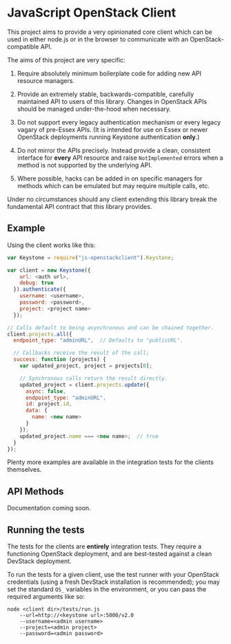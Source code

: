 # JavaScript OpenStack Client #

This project aims to provide a very opinionated core client which can be used in
either node.js or in the browser to communicate with an OpenStack-compatible
API.

The aims of this project are very specific:

1. Require absolutely minimum boilerplate code for adding new API
   resource managers.

2. Provide an extremely stable, backwards-compatible, carefully maintained
   API to users of this library. Changes in OpenStack APIs should be managed
   under-the-hood when necessary.

2. Do not support every legacy authentication mechanism or every legacy vagary
   of pre-Essex APIs. (It is intended for use on Essex or newer OpenStack
   deployments running Keystone authentication __only__.)

3. Do not mirror the APIs precisely. Instead provide a clean, consistent
   interface for __every__ API resource and raise `NotImplemented` errors
   when a method is not supported by the underlying API.

4. Where possible, hacks can be added in on specific managers for methods
   which can be emulated but may require multiple calls, etc.

Under no circumstances should any client extending this library break the
fundamental API contract that this library provides.

## Example ##

Using the client works like this:

```javascript
var Keystone = require("js-openstackclient").Keystone;

var client = new Keystone({
    url: <auth url>,
    debug: true
  }).authenticate({
    username: <username>,
    password: <password>,
    project: <project name>
  });

// Calls default to being asynchronous and can be chained together.
client.projects.all({
  endpoint_type: "adminURL",  // Defaults to "publicURL".

  // Callbacks receive the result of the call;
  success: function (projects) {
    var updated_project, project = projects[0];

    // Synchronous calls return the result directly.
    updated_project = client.projects.update({
      async: false,
      endpoint_type: "adminURL",
      id: project.id,
      data: {
        name: <new name>
      }
    });
    updated_project.name === <new name>;  // true
  }
});
```

Plenty more examples are available in the integration tests for the clients
themselves.

## API Methods ##

Documentation coming soon.

## Running the tests ##

The tests for the clients are __entirely__ integration tests. They require
a functioning OpenStack deployment, and are best-tested against a clean
DevStack deployment.

To run the tests for a given client, use the test runner with your OpenStack
credentials (using a fresh DevStack installation is recommended); you may set
the standard `OS_` variables in the environment, or you can pass the required
arguments like so:

```
node <client dir>/tests/run.js
    --url=http://<keystone url>:5000/v2.0
    --username=<admin username>
    --project=<admin project>
    --password=<admin password>
```